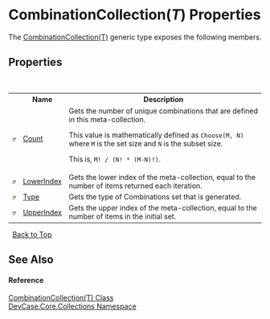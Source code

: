 # CombinationCollection(*T*) Properties
 

The <a href="T_DevCase_Core_Collections_CombinationCollection_1">CombinationCollection(T)</a> generic type exposes the following members.


## Properties
&nbsp;<table><tr><th></th><th>Name</th><th>Description</th></tr><tr><td>![Public property](media/pubproperty.gif "Public property")</td><td><a href="P_DevCase_Core_Collections_CombinationCollection_1_Count">Count</a></td><td>
Gets the number of unique combinations that are defined in this meta-collection. 

 This value is mathematically defined as `Choose(M, N)` where `M` is the set size and `N` is the subset size. 

 This is, `M! / (N! * (M-N)!)`.</td></tr><tr><td>![Public property](media/pubproperty.gif "Public property")</td><td><a href="P_DevCase_Core_Collections_CombinationCollection_1_LowerIndex">LowerIndex</a></td><td>
Gets the lower index of the meta-collection, equal to the number of items returned each iteration.</td></tr><tr><td>![Public property](media/pubproperty.gif "Public property")</td><td><a href="P_DevCase_Core_Collections_CombinationCollection_1_Type">Type</a></td><td>
Gets the type of Combinations set that is generated.</td></tr><tr><td>![Public property](media/pubproperty.gif "Public property")</td><td><a href="P_DevCase_Core_Collections_CombinationCollection_1_UpperIndex">UpperIndex</a></td><td>
Gets the upper index of the meta-collection, equal to the number of items in the initial set.</td></tr></table>&nbsp;
<a href="#combinationcollection(*t*)-properties">Back to Top</a>

## See Also


#### Reference
<a href="T_DevCase_Core_Collections_CombinationCollection_1">CombinationCollection(T) Class</a><br /><a href="N_DevCase_Core_Collections">DevCase.Core.Collections Namespace</a><br />